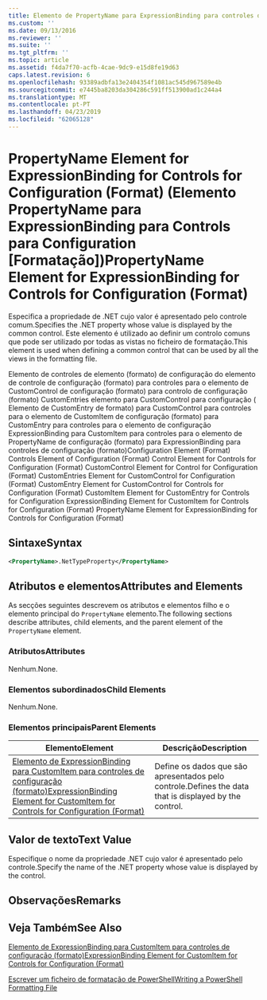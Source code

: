 ```yaml
---
title: Elemento de PropertyName para ExpressionBinding para controles de configuração (formato) | Documentos da Microsoft
ms.custom: ''
ms.date: 09/13/2016
ms.reviewer: ''
ms.suite: ''
ms.tgt_pltfrm: ''
ms.topic: article
ms.assetid: f4da7f70-acfb-4cae-9dc9-e15d8fe19d63
caps.latest.revision: 6
ms.openlocfilehash: 93389adbfa13e2404354f1081ac545d967589e4b
ms.sourcegitcommit: e7445ba8203da304286c591ff513900ad1c244a4
ms.translationtype: MT
ms.contentlocale: pt-PT
ms.lasthandoff: 04/23/2019
ms.locfileid: "62065128"
---
```

# <a name="propertyname-element-for-expressionbinding-for-controls-for-configuration-format"></a><span data-ttu-id="dab12-102">PropertyName Element for ExpressionBinding for Controls for Configuration (Format) (Elemento PropertyName para ExpressionBinding para Controls para Configuration [Formatação])</span><span class="sxs-lookup"><span data-stu-id="dab12-102">PropertyName Element for ExpressionBinding for Controls for Configuration (Format)</span></span>

<span data-ttu-id="dab12-103">Especifica a propriedade de .NET cujo valor é apresentado pelo controle comum.</span><span class="sxs-lookup"><span data-stu-id="dab12-103">Specifies the .NET property whose value is displayed by the common control.</span></span> <span data-ttu-id="dab12-104">Este elemento é utilizado ao definir um controlo comuns que pode ser utilizado por todas as vistas no ficheiro de formatação.</span><span class="sxs-lookup"><span data-stu-id="dab12-104">This element is used when defining a common control that can be used by all the views in the formatting file.</span></span>

<span data-ttu-id="dab12-105">Elemento de controles de elemento (formato) de configuração do elemento de controle de configuração (formato) para controles para o elemento de CustomControl de configuração (formato) para controlo de configuração (formato) CustomEntries elemento para CustomControl para configuração ( Elemento de CustomEntry de formato) para CustomControl para controles para o elemento de CustomItem de configuração (formato) para CustomEntry para controles para o elemento de configuração ExpressionBinding para CustomItem para controles para o elemento de PropertyName de configuração (formato) para ExpressionBinding para controles de configuração (formato)</span><span class="sxs-lookup"><span data-stu-id="dab12-105">Configuration Element (Format) Controls Element of Configuration (Format) Control Element for Controls for Configuration (Format) CustomControl Element for Control for Configuration (Format) CustomEntries Element for CustomControl for Configuration (Format) CustomEntry Element for CustomControl for Controls for Configuration (Format) CustomItem Element for CustomEntry for Controls for Configuration ExpressionBinding Element for CustomItem for Controls for Configuration (Format) PropertyName Element for ExpressionBinding for Controls for Configuration (Format)</span></span>

## <a name="syntax"></a><span data-ttu-id="dab12-106">Sintaxe</span><span class="sxs-lookup"><span data-stu-id="dab12-106">Syntax</span></span>

```xml
<PropertyName>.NetTypeProperty</PropertyName>
```

## <a name="attributes-and-elements"></a><span data-ttu-id="dab12-107">Atributos e elementos</span><span class="sxs-lookup"><span data-stu-id="dab12-107">Attributes and Elements</span></span>

<span data-ttu-id="dab12-108">As secções seguintes descrevem os atributos e elementos filho e o elemento principal do `PropertyName` elemento.</span><span class="sxs-lookup"><span data-stu-id="dab12-108">The following sections describe attributes, child elements, and the parent element of the `PropertyName` element.</span></span>

### <a name="attributes"></a><span data-ttu-id="dab12-109">Atributos</span><span class="sxs-lookup"><span data-stu-id="dab12-109">Attributes</span></span>

<span data-ttu-id="dab12-110">Nenhum.</span><span class="sxs-lookup"><span data-stu-id="dab12-110">None.</span></span>

### <a name="child-elements"></a><span data-ttu-id="dab12-111">Elementos subordinados</span><span class="sxs-lookup"><span data-stu-id="dab12-111">Child Elements</span></span>

<span data-ttu-id="dab12-112">Nenhum.</span><span class="sxs-lookup"><span data-stu-id="dab12-112">None.</span></span>

### <a name="parent-elements"></a><span data-ttu-id="dab12-113">Elementos principais</span><span class="sxs-lookup"><span data-stu-id="dab12-113">Parent Elements</span></span>

|<span data-ttu-id="dab12-114">Elemento</span><span class="sxs-lookup"><span data-stu-id="dab12-114">Element</span></span>|<span data-ttu-id="dab12-115">Descrição</span><span class="sxs-lookup"><span data-stu-id="dab12-115">Description</span></span>|
|-------------|-----------------|
|[<span data-ttu-id="dab12-116">Elemento de ExpressionBinding para CustomItem para controles de configuração (formato)</span><span class="sxs-lookup"><span data-stu-id="dab12-116">ExpressionBinding Element for CustomItem for Controls for Configuration (Format)</span></span>](./expressionbinding-element-for-customitem-for-controls-for-configuration-format.md)|<span data-ttu-id="dab12-117">Define os dados que são apresentados pelo controle.</span><span class="sxs-lookup"><span data-stu-id="dab12-117">Defines the data that is displayed by the control.</span></span>|

## <a name="text-value"></a><span data-ttu-id="dab12-118">Valor de texto</span><span class="sxs-lookup"><span data-stu-id="dab12-118">Text Value</span></span>

<span data-ttu-id="dab12-119">Especifique o nome da propriedade .NET cujo valor é apresentado pelo controle.</span><span class="sxs-lookup"><span data-stu-id="dab12-119">Specify the name of the .NET property whose value is displayed by the control.</span></span>

## <a name="remarks"></a><span data-ttu-id="dab12-120">Observações</span><span class="sxs-lookup"><span data-stu-id="dab12-120">Remarks</span></span>

## <a name="see-also"></a><span data-ttu-id="dab12-121">Veja Também</span><span class="sxs-lookup"><span data-stu-id="dab12-121">See Also</span></span>

[<span data-ttu-id="dab12-122">Elemento de ExpressionBinding para CustomItem para controles de configuração (formato)</span><span class="sxs-lookup"><span data-stu-id="dab12-122">ExpressionBinding Element for CustomItem for Controls for Configuration (Format)</span></span>](./expressionbinding-element-for-customitem-for-controls-for-configuration-format.md)

[<span data-ttu-id="dab12-123">Escrever um ficheiro de formatação de PowerShell</span><span class="sxs-lookup"><span data-stu-id="dab12-123">Writing a PowerShell Formatting File</span></span>](./writing-a-powershell-formatting-file.md)

